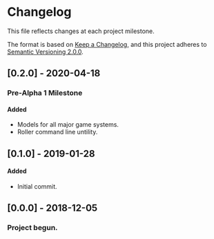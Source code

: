 # Changelog
This file reflects changes at each project milestone.

The format is based on [Keep a Changelog](https://keepachangelog.com/en/1.0.0/),
and this project adheres to [Semantic Versioning 2.0.0](https://semver.org/).


## [0.2.0] - 2020-04-18
### Pre-Alpha 1 Milestone
#### Added
- Models for all major game systems.
- Roller command line untility.

## [0.1.0] - 2019-01-28
#### Added
- Initial commit.

## [0.0.0] - 2018-12-05
### Project begun.
